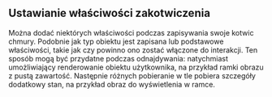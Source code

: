 ## <a name="setting-anchor-properties"></a>Ustawianie właściwości zakotwiczenia

Można dodać niektórych właściwości podczas zapisywania swoje kotwic chmury. Podobnie jak typ obiektu jest zapisana lub podstawowe właściwości, takie jak czy powinno ono zostać włączone do interakcji. Ten sposób mogą być przydatne podczas odnajdywania: natychmiast umożliwiający renderowanie obiektu użytkownika, na przykład ramki obrazu z pustą zawartość. Następnie różnych pobieranie w tle pobiera szczegóły dodatkowy stan, na przykład obraz do wyświetlenia w ramce.
